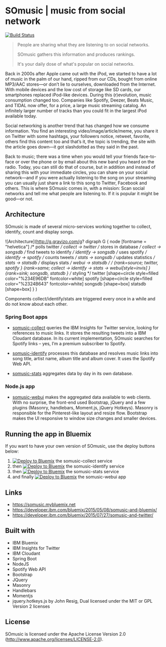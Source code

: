 # SOmusic | music from social network
[![Build Status](https://travis-ci.org/l2fprod/somusic-webui.svg?branch=master)](https://travis-ci.org/l2fprod/somusic-webui)

> People are sharing what they are listening to on social networks.
>
> SOmusic gathers this information and produces rankings.
>
> It's your daily dose of what's popular on social networks.

Back in 2000s after Apple came out with the iPod, we started to have a lot of music in the palm of our hand, ripped from our CDs, bought from online MP3/AAC stores—or don’t lie to ourselves, downloaded from the Internet. With mobile devices and the low cost of storage like SD cards, our smartphones replaced iPod-like devices. During this (r)evolution, music consumption changed too. Companies like Spotify, Deezer, Beats Music, and TIDAL now offer, for a price, a large music streaming catalog. An infinitely larger number of tracks than you could fit in the largest iPod available today.

Social networking is another trend that has changed how we consume information. You find an interesting video/image/article/meme, you share it on Twitter with some hashtags, your followers notice, retweet, favorite, others find this content too and that’s it, the topic is trending, the site with the article goes down—it got slashdotted as they said in the past.

Back to music; there was a time when you would tell your friends face-to-face or over the phone or by email about this new band you heard on the radio. Today, you can still do that of course, but in addition and instead of sharing this with your immediate circles, you can share on your social network—and if you were actually listening to the song on your streaming you can usually just share a link to this song to Twitter, Facebook and others. This is where SOmusic comes in, with a mission: Scan social networks and tell me what people are listening to. If it is popular it might be good—or not.

## Architecture

SOmusic is made of several micro-services working together to collect, identify, count and display songs.

![Architecture](http://g.gravizo.com/g?
  digraph G {
    node [fontname = "helvetica"]
    /* polls twitter */
    collect -> twitter
    /* stores in database */
    collect -> songsdb
    /* find tweets to identify */
    identify -> songsdb
    /* uses spotify */
    identify -> spotify
    /* counts tweets */
    stats -> songsdb
    /* updates statistics */
    stats -> statsdb
    /* displays stats */
    webui -> statsdb
    /* */
    {rank=source; twitter, spotify }
    {rank=same; collect -> identify -> stats -> webui[style=invis] }
    {rank=sink; songsdb, statsdb }
    /* styling */
    twitter [shape=circle style=filled color="%234E96DB" fontcolor=white]
    spotify [shape=circle style=filled color="%2324B643" fontcolor=white]
    songsdb [shape=box]
    statsdb [shape=box]
  }
)

Components collect/identify/stats are triggered every once in a while and do not know about each other.

### Spring Boot apps

* [somusic-collect](https://github.com/l2fprod/somusic-collect) queries the IBM Insights for Twitter service, looking for references to music links. It stores the resulting tweets into a IBM Cloudant database. In its current implementation, SOmusic searches for Spotify links – yes, I’m a premium subscriber to Spotify.

* [somusic-identify](https://github.com/l2fprod/somusic-identify) processes this database and resolves music links into song title, artist name, album title and album cover. It uses the Spotify Web API.

* [somusic-stats](https://github.com/l2fprod/somusic-stats) aggregates data by day in its own database.

### Node.js app
* [somusic-webui](https://github.com/l2fprod/somusic-webui) makes the aggregated data available to web clients. With no surprise, the front-end used Bootstrap, jQuery and a few plugins (Masonry, handlebars, Moment.js, jQuery Hotkeys). Masonry is responsible for the Pinterest-like layout and resize flow. Bootstrap makes the UI responsive to window size changes and smaller devices.

## Running the app in Bluemix

If you want to have your own version of SOmusic, use the deploy buttons below:

1. [![Deploy to Bluemix](https://bluemix.net/deploy/button.png)](https://bluemix.net/deploy?repository=https://github.com/l2fprod/somusic-collect) the somusic-collect service
1. then [![Deploy to Bluemix](https://bluemix.net/deploy/button.png)](https://bluemix.net/deploy?repository=https://github.com/l2fprod/somusic-identify) the somusic-identify service
1. then [![Deploy to Bluemix](https://bluemix.net/deploy/button.png)](https://bluemix.net/deploy?repository=https://github.com/l2fprod/somusic-stats) the somusic-stats service
1. and finally [![Deploy to Bluemix](https://bluemix.net/deploy/button.png)](https://bluemix.net/deploy?repository=https://github.com/l2fprod/somusic-webui) the somusic-webui app

## Links
- https://somusic.mybluemix.net
- https://developer.ibm.com/bluemix/2015/05/08/somusic-and-bluemix/
- https://developer.ibm.com/bluemix/2015/07/27/somusic-and-twitter/

## Built with

- IBM Bluemix
- IBM Insights for Twitter
- IBM Cloudant
- Spring Boot
- NodeJS
- Spotify Web API
- Bootstrap
- JQuery
- Masonry
- Handlebars
- Momentjs
- jquery.hotkeys.js by John Resig, Dual licensed under the MIT or GPL Version 2 licenses

## License

SOmusic is licensed under the Apache License Version 2.0 (http://www.apache.org/licenses/LICENSE-2.0).